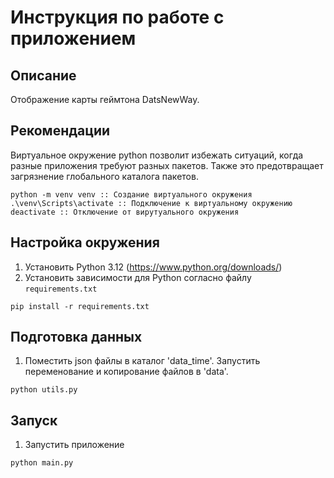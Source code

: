 # Инструкция по работе с приложением

## Описание
Отображение карты геймтона DatsNewWay. 

## Рекомендации
Виртуальное окружение python позволит избежать ситуаций, когда разные приложения требуют разных пакетов.
Также это предотвращает загрязнение глобального каталога пакетов.
```cli
python -m venv venv :: Создание виртуального окружения
.\venv\Scripts\activate :: Подключение к виртуальному окружению
deactivate :: Отключение от вирутуального окружения
```

## Настройка окружения
1. Установить Python 3.12 (https://www.python.org/downloads/)
4. Установить зависимости для Python согласно файлу `requirements.txt`
```cli
pip install -r requirements.txt
```

## Подготовка данных
1. Поместить json файлы в каталог 'data_time'. Запустить переменование и копирование файлов в 'data'.
```cli
python utils.py
```

## Запуск
1. Запустить приложение
```cli
python main.py
```
